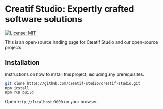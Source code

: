 # Creatif Studio: Expertly crafted software solutions

[![License: MIT](https://img.shields.io/badge/License-MIT-yellow.svg)](https://opensource.org/licenses/MIT)

This is an open-source landing page for Creatif Studio and our open-source projects

## Installation

Instructions on how to install this project, including any prerequisites.

```bash
git clone https://github.com/creatif-studio/creatif-studio.git
npm install
npm run build
```

Open `http://localhost:3000` on your browser.
